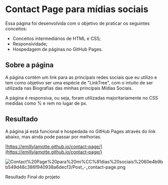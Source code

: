 # Contact Page para mídias sociais

Essa página foi desenvolvida com o objetivo de praticar os seguintes conceitos:

- Conceitos intermediários de HTML e CSS;
- Responsividade;
- Hospedagem de páginas no GitHub Pages.

## Sobre a página

A página contém um link para as principais redes sociais que eu utilizo e tem como objetivo ser uma espécie de "LinkTree", com o intuito de ser utilizada nas Biografias das minhas principais Mídias Sociais. 

A página é responsiva, ou seja, foram utilizadas majoritariamente no CSS medidas como % e rem no lugar de px. 

## Resultado

A página já está funcional e hospedada no GitHub Pages através do link abaixo, mas ainda pode passar por melhorias.

[https://emillylamotte.github.io/contact-page/](https://emillylamotte.github.io/contact-page/)

![Contact%20Page%20para%20mi%CC%81dias%20sociais%2060e4b9bb549d48c386f940938a6decf3/Post_-_contact-page.png](Contact%20Page%20para%20mi%CC%81dias%20sociais%2060e4b9bb549d48c386f940938a6decf3/Post_-_contact-page.png)

Resultado Final do projeto